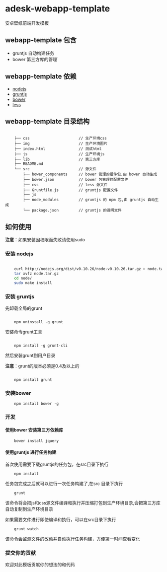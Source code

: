 adesk-webapp-template
=====================

安卓壁纸前端开发模板


## webapp-template 包含

- gruntjs 自动构建任务
- bower 第三方库的管理`

## webapp-template 依赖

- [nodejs](http://nodejs.org)
- [gruntjs](http://gruntjs.org)
- [bower](http://bower.io)
- [less](http://lesscss.net)

## webapp-template 目录结构


```
    
    ├── css                      // 生产环境css     
    ├── img                      // 生产环境图片
    ├── index.html               // 测试html
    ├── js                       // 生产环境js
    ├── lib                      // 第三方库
    ├── README.md                
    └── src                      // 源文件
        ├── bower_components     // bower 管理的组件包,由 bower 自动生成
        ├── bower.json           // bower 包管理的配置文件
        ├── css                  // less 源文件 
        ├── Gruntfile.js         // gruntjs 配置文件
        ├── js
        ├── node_modules         // gruntjs 的 npm 包,由 gruntjs 自动生成
        └── package.json         // gruntjs 的说明文件

```


## 如何使用

**注意**：如果安装因权限而失败请使用sudo

### 安装 nodejs

```sh
    
    curl http://nodejs.org/dist/v0.10.26/node-v0.10.26.tar.gz > node.tar.gz
    tar xvfz node.tar.gz
    cd node/
    sudo make install

```

### 安装 gruntjs


先卸载全局的grunt

```

    npm uninstall -g grunt

```

安装命令grunt工具

```shell

    npm install -g grunt-cli

```

然后安装grunt到用户目录

**注意**：grunt的版本必须是0.4及以上的

```shell

    npm install grunt

```


### 安装bower


```
    npm install bower -g 

```


### 开发

#### 使用bower 安装第三方依赖库

```
    bower install jquery

```

#### 使用gruntjs 进行任务构建

首次使用需要下载gruntjs的任务包，在src目录下执行

```
    npm install 

```

任务包完成之后就可以进行一次任务构建了,在src 目录下执行

```
    grunt

```

该命令将会把js和css源文件编译和执行并压缩打包到生产环境目录,会把第三方库自动复制到生产环境目录


如果需要文件进行即使编译和执行，可以在src目录下执行

```
    grunt watch    

```

该命令会监测文件的改动并自动执行任务构建，方便第一时间查看变化


### 提交你的贡献

欢迎对此模板贡献你的想法的和代码
